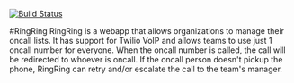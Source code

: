 [![Build Status](https://secure.travis-ci.org/darrendao/ringring.png?branch=master)](http://travis-ci.org/darrendao/ringring)

#RingRing
RingRing is a webapp that allows organizations to manage their oncall lists. It has support for Twilio VoIP and allows teams to use just 1 oncall number for everyone. When the oncall number is called, the call will be redirected to whoever is oncall. If the oncall person doesn't pickup the phone, RingRing can retry and/or escalate the call to the team's manager.